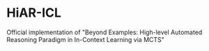 # HiAR-ICL
Official implementation of "Beyond Examples: High-level Automated Reasoning Paradigm in In-Context Learning via MCTS"
